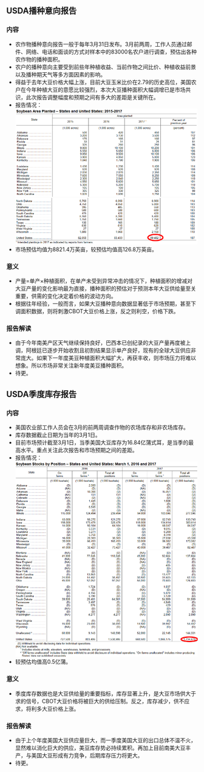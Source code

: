 ## USDA播种意向报告
### 内容
- 农作物播种意向报告一般于每年3月31日发布。3月前两周，工作人员通过邮件、网络、电话和面谈的方式对样本中的83000名农户进行调查，预估出各种农作物的播种面积。
- 农户的播种意向主要受到前些年种植收益、当前作物之间比价、种植收益前景以及播种期天气等多方面因素的影响。
- 得益于去年大豆价格大幅上涨，目前大豆玉米比价在2.79的历史高位，美国农户在今年种植大豆的意愿比较强烈，本次大豆播种面积大幅调增已是市场共识，此次报告调整幅度和预期之间有多大的差距是关键所在。
- 报告情况：
![](https://github.com/XifenYE/-/blob/master/home/%E9%9D%A2%E7%A7%AF1.png?raw=true)
![](https://github.com/XifenYE/-/blob/master/home/%E9%9D%A2%E7%A7%AF2.png?raw=true)
- 市场预估均值为8821.4万英亩，较预估均值高126.8万英亩。

### 意义
- 产量=单产×种植面积，在单产未受到异常冲击的情况下，种植面积的增减对大豆产量的变化影响最为直接，播种面积的预估对于预测本年大豆供给量至关重要，供需的变化决定着价格的波动方向。
- 根据往年经验，一般而言，如果大豆播种意向数据显著低于市场预期，甚至下调面积数据，则将刺激CBOT大豆价格上涨，反之则利空，价格下跌。


### 报告解读
- 由于今年南美产区天气继续保持良好，巴西本已创纪录的大豆产量再度被上调，阿根廷已逐步开始收割且初割结果显示单产良好，现有的全球大豆供应非常庞大。如果下一年度美豆种植面积大幅扩大，再获丰收，则市场压力将难以想象。所以市场非常关注新年度美豆播种面积。
- 待更。

## USDA季度库存报告
### 内容
- 美国农业部工作人员会在3月的前两周调查作物的农场库存和非农场库存。
- 库存数据截止日期为当年的3月1日。
- 目前市场预计截至3月1日，当季美国大豆库存为16.84亿蒲式耳，是当季的最高水平。重点关注此次报告和市场预期之间的差距。
- 报告情况：
![](https://github.com/XifenYE/-/blob/master/home/%E5%AD%A3%E5%BA%A6%E5%BA%93%E5%AD%981.png?raw=true)
![](https://github.com/XifenYE/-/blob/master/home/%E5%AD%A3%E5%BA%A6%E5%BA%93%E5%AD%982.png?raw=true)
- 较预估均值高0.5亿蒲。

### 意义
- 季度库存数据也是大豆供给量的重要指标，库存显著上升，是大豆市场供大于求的信号，CBOT大豆价格将被巨大的供给压制。反之，库存减少，供不应求，将利多大豆价格上涨。
### 报告解读
- 由于上个年度美国大豆供应量巨大，而一季度美国大豆的出口总体不温不火，显然难以消化巨大的供应，美豆库存势必持续累积。再加上目前南美大豆丰产，与美国大豆形成有力竞争，后期库存压力将更大。
- 待更。
